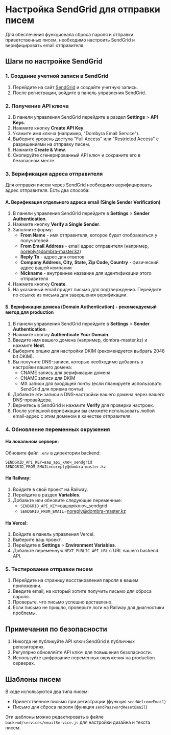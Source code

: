 # Настройка SendGrid для отправки писем

Для обеспечения функционала сброса пароля и отправки приветственных писем, необходимо настроить SendGrid и верифицировать email отправителя.

## Шаги по настройке SendGrid

### 1. Создание учетной записи в SendGrid

1. Перейдите на сайт [SendGrid](https://sendgrid.com/) и создайте учетную запись.
2. После регистрации, войдите в панель управления SendGrid.

### 2. Получение API ключа

1. В панели управления SendGrid перейдите в раздел **Settings** > **API Keys**.
2. Нажмите кнопку **Create API Key**.
3. Укажите имя ключа (например, "Dombyra Email Service").
4. Выберите уровень доступа "Full Access" или "Restricted Access" с разрешениями на отправку писем.
5. Нажмите **Create & View**.
6. Скопируйте сгенерированный API ключ и сохраните его в безопасном месте.

### 3. Верификация адреса отправителя

Для отправки писем через SendGrid необходимо верифицировать адрес отправителя. Есть два способа:

#### А. Верификация отдельного адреса email (Single Sender Verification)

1. В панели управления SendGrid перейдите в **Settings** > **Sender Authentication**.
2. Нажмите кнопку **Verify a Single Sender**.
3. Заполните форму:
   - **From Name** - имя отправителя, которое будет отображаться у получателей
   - **From Email Address** - email адрес отправителя (например, noreply@dombra-master.kz)
   - **Reply To** - адрес для ответов
   - **Company Address, City, State, Zip Code, Country** - физический адрес вашей компании
   - **Nickname** - внутреннее название для идентификации этого отправителя
4. Нажмите кнопку **Create**.
5. На указанный email придет письмо для подтверждения. Перейдите по ссылке из письма для завершения верификации.

#### Б. Верификация домена (Domain Authentication) - рекомендуемый метод для production

1. В панели управления SendGrid перейдите в **Settings** > **Sender Authentication**.
2. Нажмите кнопку **Authenticate Your Domain**.
3. Введите имя вашего домена (например, dombra-master.kz) и нажмите **Next**.
4. Выберите опцию для настройки DKIM (рекомендуется выбрать 2048 bit DKIM).
5. Вы получите DNS-записи, которые необходимо добавить в настройки вашего домена:
   - CNAME запись для верификации домена
   - CNAME записи для DKIM
   - MX записи для входящей почты (если планируете использовать SendGrid для приема почты)
6. Добавьте эти записи в DNS-настройки вашего домена через вашего DNS-провайдера.
7. Вернитесь в SendGrid и нажмите **Verify** для проверки настроек.
8. После успешной верификации вы сможете использовать любой email-адрес с этим доменом в качестве отправителя.

### 4. Обновление переменных окружения

#### На локальном сервере:

Обновите файл `.env` в директории backend:

```
SENDGRID_API_KEY=ваш_api_ключ_sendgrid
SENDGRID_FROM_EMAIL=noreply@dombra-master.kz
```

#### На Railway:

1. Войдите в свой проект на Railway.
2. Перейдите в раздел **Variables**.
3. Добавьте или обновите следующие переменные:
   - `SENDGRID_API_KEY`=ваш*api*ключ_sendgrid
   - `SENDGRID_FROM_EMAIL`=noreply@dombra-master.kz

#### На Vercel:

1. Войдите в панель управления Vercel.
2. Выберите ваш проект.
3. Перейдите в **Settings** > **Environment Variables**.
4. Добавьте переменную `NEXT_PUBLIC_API_URL` с URL вашего backend API.

### 5. Тестирование отправки писем

1. Перейдите на страницу восстановления пароля в вашем приложении.
2. Введите email, на который хотите получить письмо для сброса пароля.
3. Проверьте, что письмо успешно доставлено.
4. Если письмо не пришло, проверьте логи на Railway для диагностики проблемы.

## Примечания по безопасности

1. Никогда не публикуйте API ключ SendGrid в публичных репозиториях.
2. Регулярно обновляйте API ключ для повышения безопасности.
3. Используйте шифрование переменных окружения на production серверах.

## Шаблоны писем

В коде используются два типа писем:

- Приветственное письмо при регистрации (функция `sendWelcomeEmail`)
- Письмо для сброса пароля (функция `sendPasswordResetEmail`)

Эти шаблоны можно редактировать в файле `backend/services/emailService.js` для настройки дизайна и текста писем.
